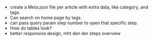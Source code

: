 * create a Meta.json file per article with extra data, like category, and tags.
* Can search on home page by tags.
* can pass query param step number to open that specific step.
* How do tables look?
* better responsive design, mht den der steps overview